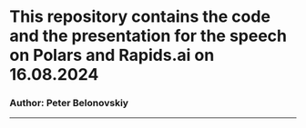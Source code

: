 # This repository contains the code and the presentation for the speech on Polars and Rapids.ai on 16.08.2024

### Author: Peter Belonovskiy
___